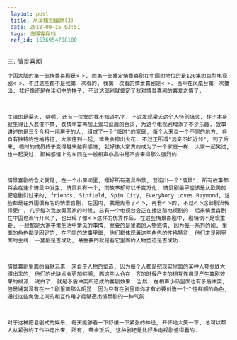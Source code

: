 ```yaml
---
 layout: post
 title: 从滑稽到幽默(3)
 date: 2018-09-15 03:51
 tags: 旧博客存档
 ref_id: 1536954708100
---
```

三. 情景喜剧



    中国大陆的第一部情景喜剧是< >, 而第一部奠定情景喜剧在中国的地位的是120集的巨型电视剧< >. 不过这些都不是我第一次看的, 我第一次看的情景喜剧是< >. 当年在凤凰台第一次播出, 我好像还是在读初中的样子, 不过这部剧就奠定了我对情景喜剧的喜爱之情了.



    主演的是梁天, 蔡明, 还有一位女的我不知道名字. 不过发现梁天这个人特别搞笑, 样子本身就生得让人忍俊不禁, 表情丰富再加上鬼马逗趣的台词, 为这个电视剧增添了不少乐趣. 故事讲述的是三个合租一间房子的人, 组成了一个"临时"的家庭, 每个人来自一个不同的地方, 各自有独特的性格特征, 大家住到一起, 难免会擦出火花. 不过正所谓"远亲不如近邻", 到了后来, 临时的成员终于变得越来越有感情, 就好像大家真的成为了一个家庭一样. 大家一起笑过, 也一起哭过, 那种感情上的东西在一般相声小品中是不会来得那么强烈的. 



    情景喜剧的含义就是, 在一个小房间里, 摆好所有道具布景, 营造出一个"情景", 所有故事都将会在这个情景中发生, 情景只有一个, 而故事却可以千变万化. 情景剧最早应该是从欧美的肥皂剧引过来的, friends, Sinfield, Spin City, Everybody Loves Raymond, 这些都是在外国很有名的情景喜剧. 在国内, 我是先看了< >, 再看< >的, 不过< >这部剧流传得更广, 几乎每次我放假回家的时候, 总有一个电视台会正在播这部电视剧的. 后来情景喜剧在中国也流行开来了, 也出现了像< >这样的优秀作品. 在这些情景喜剧中, 剧情倒不是很重要, 一般都是大家平常生活中常见的事情, 重要的是里面的人物感情, 因为每一系列的剧, 里面的角色都是固定的, 在不同的故事里面, 他们都体现着这些角色的性格特征, 他们才是剧里面的主线. 一套剧是否成功, 最重要的就是看它里面的人物塑造是否成功. 



    情景喜剧里面的幽默元素, 来自于人物的塑造, 因为每个人都是把现实里面的某种人夸张放大得出来的, 他们的优缺点会更加鲜明, 而这些人合在一齐的时候产生的相互作用是产生喜剧效果的根源. 说白了, 就是矛盾冲突所造成的喜剧效果. 当然, 在相声小品里面也有矛盾冲突, 但是通常没有在一个剧里面那么明显, 因为只有在剧里面你才有必要创造一个个性鲜明的角色, 通过这些角色之间的相互作用才能够造出情景剧的一种气氛.



    对于这种肥皂剧式的娱乐, 每天能够看一下舒缓一下紧张的神经, 开怀地大笑一下, 总可以帮人从紧张的工作中走出来, 所有, 茶余饭后, 这种剧还是比好多电视剧值得看的.

